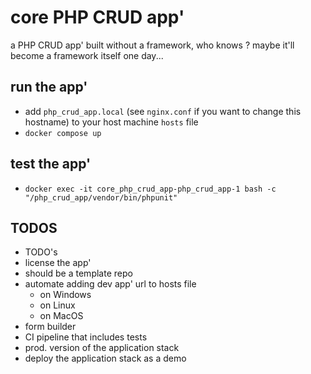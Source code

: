 # core PHP CRUD app'

a PHP CRUD app' built without a framework, who knows ? maybe it'll become a framework itself one day...

## run the app'

- add `php_crud_app.local` (see `nginx.conf` if you want to change this hostname) to your host machine `hosts` file
- `docker compose up`

## test the app'

- `docker exec -it core_php_crud_app-php_crud_app-1 bash -c "/php_crud_app/vendor/bin/phpunit"`

## TODOS

- TODO's
- license the app'
- should be a template repo
- automate adding dev app' url to hosts file
  - on Windows
  - on Linux
  - on MacOS
- form builder
- CI pipeline that includes tests
- prod. version of the application stack
- deploy the application stack as a demo
